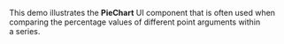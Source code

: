 This demo illustrates the **PieChart** UI component that is&nbsp;often used when comparing the percentage values of&nbsp;different point arguments within a&nbsp;series.
